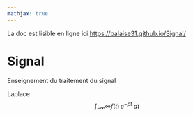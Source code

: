 ```yaml
---
mathjax: true
---
```


La doc est lisible en ligne ici https://balaise31.github.io/Signal/

# Signal
Enseignement du traitement du signal

Laplace $$\int_{-\infty}{\infty}{f(t)\,e^{-pt}\;dt}$$
